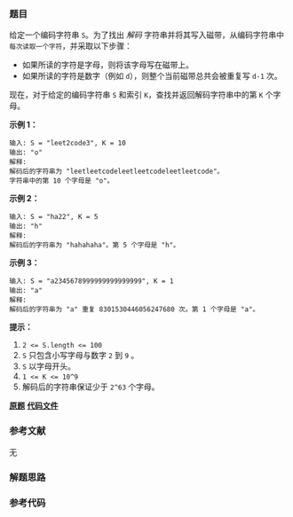 ### 题目
给定一个编码字符串 `S`。为了找出 _解码_ 字符串并将其写入磁带，从编码字符串中`每次读取一个字符`，并采取以下步骤：

  * 如果所读的字符是字母，则将该字母写在磁带上。
  * 如果所读的字符是数字（例如 `d`），则整个当前磁带总共会被重复写 `d-1` 次。

现在，对于给定的编码字符串 `S` 和索引 `K`，查找并返回解码字符串中的第 `K` 个字母。



**示例 1：**

    
    
    输入: S = "leet2code3", K = 10
    输出: "o"
    解释:
    解码后的字符串为 "leetleetcodeleetleetcodeleetleetcode"。
    字符串中的第 10 个字母是 "o"。
    

**示例 2：**

    
    
    输入: S = "ha22", K = 5
    输出: "h"
    解释:
    解码后的字符串为 "hahahaha"。第 5 个字母是 "h"。
    

**示例 3：**

    
    
    输入: S = "a2345678999999999999999", K = 1
    输出: "a"
    解释:
    解码后的字符串为 "a" 重复 8301530446056247680 次。第 1 个字母是 "a"。
    



**提示：**

  1. `2 <= S.length <= 100`
  2. `S` 只包含小写字母与数字 `2` 到 `9` 。
  3. `S` 以字母开头。
  4. `1 <= K <= 10^9`
  5. 解码后的字符串保证少于 `2^63` 个字母。

 **[原题](https://leetcode-cn.com/problems/decoded-string-at-index/)**    **[代码文件]()**


### 参考文献
无

### 解题思路




### 参考代码

```go


```




